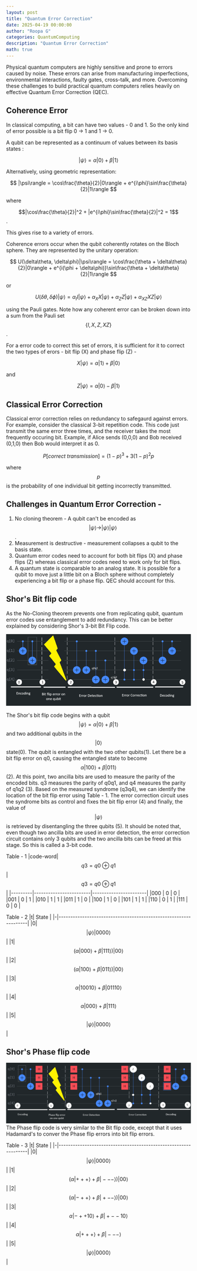 ```yaml
---
layout: post
title: "Quantum Error Correction"
date: 2025-04-19 00:00:00
author: "Roopa G"
categories: QuantumComputing
description: "Quantum Error Correction"
math: true
---
```


Physical quantum computers are highly sensitive and prone to errors caused by noise. These errors can arise from manufacturing imperfections, environmental interactions, faulty gates, cross-talk, and more. Overcoming these challenges to build practical quantum computers relies heavily on effective Quantum Error Correction (QEC).

## Coherence Error
In classical computing, a bit can have two values - 0 and 1. So the only kind of error possible is a bit flip 0 -> 1 and 1 -> 0.

A qubit can be represented as a continuum of values between its basis states :

$$
|\psi\rangle = \alpha|0\rangle + \beta|1\rangle
$$

Alternatively, using geometric representation:

$$
|\psi\rangle = \cos\frac{\theta}{2}|0\rangle + e^{i\phi}\sin\frac{\theta}{2}|1\rangle
$$

where 

$$|\cos\frac{\theta}{2}|^2 + |e^{i\phi}\sin\frac{\theta}{2}|^2 = 1$$.

This gives rise to a variety of errors.

Coherence errors occur when the qubit coherently rotates on the Bloch sphere. They are represented by the unitary operation:

   $$
   U(\delta\theta, \delta\phi)|\psi\rangle = \cos\frac{\theta + \delta\theta}{2}|0\rangle + e^{i(\phi + \delta\phi)}\sin\frac{\theta + \delta\theta}{2}|1\rangle
   $$

or

   $$
   U(\delta\theta, \delta\phi)|\psi\rangle = \alpha_{I}I|\psi\rangle + \alpha_{X}X|\psi\rangle + \alpha_{Z}Z|\psi\rangle + \alpha_{XZ}XZ|\psi\rangle
   $$

using the Pauli gates. Note how any coherent error can be broken down into a sum from the Pauli set $$\{I, X, Z, XZ\}$$.

For a error code to correct this set of errors, it is sufficient for it to correct the two types of erors - bit flip (X) and phase flip (Z) -

$$
X|\psi\rangle = \alpha|1\rangle + \beta|0\rangle
$$

and

$$
Z|\psi\rangle = \alpha|0\rangle - \beta|1\rangle
$$

## Classical Error Correction
Classical error correction relies on redundancy to safegaurd against errors. For example, consider the classical 3-bit repetition code. This code just transmit the same error three times, and the receiver takes the most frequently occuring bit. Example, if Alice sends (0,0,0) and Bob received (0,1,0) then Bob would interpret it as 0.

$$
P[correct\ transmission] = (1-p)^3 + 3(1-p)^2p
$$

where $$p$$ is the probability of one individual bit getting incorrectly transmitted.

## Challenges in Quantum Error Correction - 
1. No cloning theorem - A qubit can't be encoded as $$ |\psi\rangle \rightarrow |\psi\rangle|\psi\rangle $$.
2. Measurement is destructive - measurement collapses a qubit to the basis state.
3. Quantum error codes need to account for both bit flips (X) and phase flips (Z) whereas classical error codes need to work only for bit flips.
4. A quantum state is comparable to an analog state. It is possible for a qubit to move just a little bit on a Bloch sphere without completely experiencing a bit flip or a phase flip. QEC should account for this.

## Shor's Bit flip code
As the No-Cloning theorem prevents one from replicating qubit, quantum error codes use entanglement to add redundancy. This can be better explained by considering Shor's 3-bit Bit Flip code.

![Shor's 3-Qubit Bit Flip Code](https://raw.githubusercontent.com/groopav/groopav.github.io/refs/heads/main/images/Shor'sBitFlip.png)

The Shor's bit flip code begins with a qubit $$|\psi\rangle = \alpha|0\rangle + \beta|1\rangle$$ and two additional qubits in the $$|0\rangle$$ state(0). The qubit is entangled with the two other qubits(1). Let there be a bit flip error on q0, causing the entangled state to become $$ \alpha|100\rangle + \beta|011\rangle $$ (2). At this point, two ancilla bits are used to measure the parity of the encoded bits. q3 measures the parity of q0q1, and q4 measures the parity of q1q2 (3). Based on the measured syndrome (q3q4), we can identify the location of the bit flip error using Table - 1. The error correction circuit uses the syndrome bits as control and fixes the bit flip error (4) and finally, the value of $$|\psi\rangle$$ is retrieved by disentangling the three qubits (5). It should be noted that, even though two ancilla bits are used in error detection, the error correction circuit contains only 3 qubits and the two ancilla bits can be freed at this stage. So this is called a 3-bit code. 

Table - 1
|code-word| $$ q3 = q0 \oplus q1 $$  | $$ q3 = q0 \oplus q1 $$ |
|---------|------------------------|-----------------------|
|000      | 0                      | 0                     |
|001      | 0                      | 1                     |
|010      | 1                      | 1                     |
|011      | 1                      | 0                     |
|100      | 1                      | 0                     |
|101      | 1                      | 1                     |
|110      | 0                      | 1                     |
|111      | 0                      | 0                     |

Table - 2
|t| State                                                           |
|-|-----------------------------------------------------------------|
|0| $$ |\psi\rangle |0000\rangle $$                                   |
|1| $$ (\alpha|000\rangle + \beta|111\rangle)|00\rangle $$            | 
|2| $$ (\alpha|100\rangle + \beta|011\rangle)|00\rangle $$            | 
|3| $$ \alpha|10010\rangle + \beta|01110\rangle $$                    | 
|4| $$ \alpha|000\rangle + \beta|111\rangle $$                        | 
|5| $$ |\psi\rangle |0000\rangle $$                                   |

## Shor's Phase flip code

![Shor's 3-Qubit Phase Flip Code](https://raw.githubusercontent.com/groopav/groopav.github.io/refs/heads/main/images/Shor'sPhaseFlip.png)
The Phase flip code is very similar to the Bit flip code, except that it uses Hadamard's to conver the Phase flip errors into bit flip errors.

Table - 3
|t| State                                                           |
|-|-----------------------------------------------------------------|
|0| $$ |\psi\rangle |0000\rangle $$                                   |
|1| $$ (\alpha|+++\rangle + \beta|---\rangle)|00\rangle $$            | 
|2| $$ (\alpha|-++\rangle + \beta|+--\rangle)|00\rangle $$            | 
|3| $$ \alpha|-++10\rangle + \beta|+--10\rangle $$                    | 
|4| $$ \alpha|+++\rangle + \beta|---\rangle $$                        | 
|5| $$ |\psi\rangle |0000\rangle $$                                   |


<script type="text/javascript" id="MathJax-script" async
  src="https://cdn.jsdelivr.net/npm/mathjax@3/es5/tex-mml-chtml.js">
</script>
